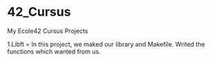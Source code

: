 # 42_Cursus

My Ecole42 Cursus Projects


1.Libft = In this project, we maked our library and Makefile. Writed the functions which wanted from us.
